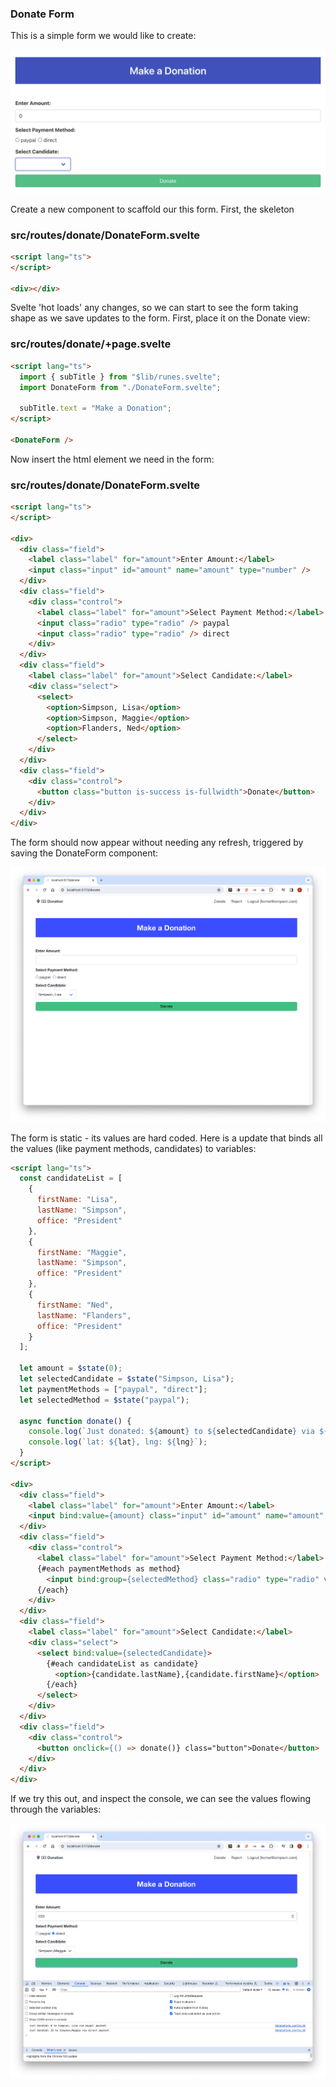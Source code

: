 ### Donate Form

This is a simple form we would like to create:

![](img/48.png)

Create a new component to scaffold our this form. First, the skeleton



### src/routes/donate/DonateForm.svelte

~~~html
<script lang="ts">
</script>

<div></div>
~~~

Svelte 'hot loads' any changes, so we can start to see the form taking shape as we save updates to the form. First, place it on the Donate view:

### src/routes/donate/+page.svelte

~~~html
<script lang="ts">
  import { subTitle } from "$lib/runes.svelte";
  import DonateForm from "./DonateForm.svelte";

  subTitle.text = "Make a Donation";
</script>

<DonateForm />
~~~

Now insert the html element we need in the form:

### src/routes/donate/DonateForm.svelte

~~~html
<script lang="ts">
</script>

<div>
  <div class="field">
    <label class="label" for="amount">Enter Amount:</label>
    <input class="input" id="amount" name="amount" type="number" />
  </div>
  <div class="field">
    <div class="control">
      <label class="label" for="amount">Select Payment Method:</label>
      <input class="radio" type="radio" /> paypal
      <input class="radio" type="radio" /> direct
    </div>
  </div>
  <div class="field">
    <label class="label" for="amount">Select Candidate:</label>
    <div class="select">
      <select>
        <option>Simpson, Lisa</option>
        <option>Simpson, Maggie</option>
        <option>Flanders, Ned</option>
      </select>
    </div>
  </div>
  <div class="field">
    <div class="control">
      <button class="button is-success is-fullwidth">Donate</button>
    </div>
  </div>
</div>
~~~

The form should now appear without needing any refresh, triggered by saving the DonateForm component:

![](img/49.png)

The form is static - its values are hard coded. Here is a update that binds all the values (like payment methods, candidates) to variables:

~~~html
<script lang="ts">
  const candidateList = [
    {
      firstName: "Lisa",
      lastName: "Simpson",
      office: "President"
    },
    {
      firstName: "Maggie",
      lastName: "Simpson",
      office: "President"
    },
    {
      firstName: "Ned",
      lastName: "Flanders",
      office: "President"
    }
  ];

  let amount = $state(0);
  let selectedCandidate = $state("Simpson, Lisa");
  let paymentMethods = ["paypal", "direct"];
  let selectedMethod = $state("paypal");

  async function donate() {
    console.log(`Just donated: ${amount} to ${selectedCandidate} via ${selectedMethod} payment`);
    console.log(`lat: ${lat}, lng: ${lng}`);
  }
</script>

<div>
  <div class="field">
    <label class="label" for="amount">Enter Amount:</label>
    <input bind:value={amount} class="input" id="amount" name="amount" type="number" />
  </div>
  <div class="field">
    <div class="control">
      <label class="label" for="amount">Select Payment Method:</label>
      {#each paymentMethods as method}
        <input bind:group={selectedMethod} class="radio" type="radio" value={method} /> {method}
      {/each}
    </div>
  </div>
  <div class="field">
    <label class="label" for="amount">Select Candidate:</label>
    <div class="select">
      <select bind:value={selectedCandidate}>
        {#each candidateList as candidate}
          <option>{candidate.lastName},{candidate.firstName}</option>
        {/each}
      </select>
    </div>
  </div>
  <div class="field">
    <div class="control">
      <button onclick={() => donate()} class="button">Donate</button>
    </div>
  </div>
</div>
~~~

If we try this out, and inspect the console, we can see the values flowing through the variables:

![](img/50.png)
